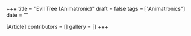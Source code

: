 +++
title = "Evil Tree (Animatronic)"
draft = false
tags = ["Animatronics"]
date = ""

[Article]
contributors = []
gallery = []
+++
